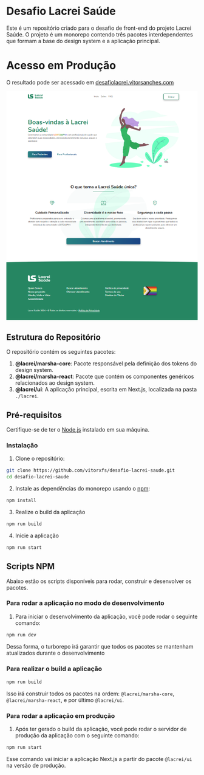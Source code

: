 # Desafio Lacrei Saúde

Este é um repositório criado para o desafio de front-end do projeto Lacrei Saúde. O projeto é um monorepo contendo três pacotes interdependentes que formam a base do design system e a aplicação principal.

# Acesso em Produção

O resultado pode ser acessado em [desafiolacrei.vitorsanches.com](https://desafiolacrei.vitorsanches.com/)

![Screenshot da página inicial](assets/screenshot.png)

## Estrutura do Repositório

O repositório contém os seguintes pacotes:

1. **@lacrei/marsha-core**: Pacote responsável pela definição dos tokens do design system.
2. **@lacrei/marsha-react**: Pacote que contém os componentes genéricos relacionados ao design system.
3. **@lacrei/ui**: A aplicação principal, escrita em Next.js, localizada na pasta `./lacrei`.

## Pré-requisitos

Certifique-se de ter o [Node.js](https://nodejs.org/) instalado em sua máquina.

### Instalação

1. Clone o repositório:

  ```bash
  git clone https://github.com/vitorxfs/desafio-lacrei-saude.git
  cd desafio-lacrei-saude
  ```

2. Instale as dependências do monorepo usando o [npm](https://www.npmjs.com/):

  ```bash
  npm install
  ```

3. Realize o build da aplicação

  ```bash
  npm run build
  ```

4. Inicie a aplicação

  ```bash
  npm run start
  ```

## Scripts NPM

Abaixo estão os scripts disponíveis para rodar, construir e desenvolver os pacotes.

### Para rodar a aplicação no modo de desenvolvimento

1. Para iniciar o desenvolvimento da aplicação, você pode rodar o seguinte comando:

  ```bash
  npm run dev
  ```

  Dessa forma, o turborepo irá garantir que todos os pacotes se mantenham atualizados durante o desenvolvimento

### Para realizar o build a aplicação

  ```bash
  npm run build
  ```

  Isso irá construir todos os pacotes na ordem: `@lacrei/marsha-core`, `@lacrei/marsha-react`, e por último `@lacrei/ui`.

### Para rodar a aplicação em produção

1. Após ter gerado o build da aplicação, você pode rodar o servidor de produção da aplicação com o seguinte comando:

  ```bash
  npm run start
  ```

  Esse comando vai iniciar a aplicação Next.js a partir do pacote `@lacrei/ui` na versão de produção.
